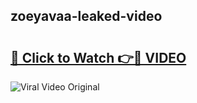 ## zoeyavaa-leaked-video 

# <h2><a href="http://freeplayer.one?title=zoeyavaa-leaked-video&ref=21J">🔗 Click to Watch 👉🔴 VIDEO</a></h2>

<a href="http://freeplayer.one?title=zoeyavaa-leaked-video&ref=21J" rel="nofollow" data-target="animated-image.originalLink"><img src="https://i.ibb.co.com/xMMVF88/686577567.gif" alt="Viral Video Original" style="max-width: 100%; display: inline-block;" data-target="animated-image.originalImage"></a>

